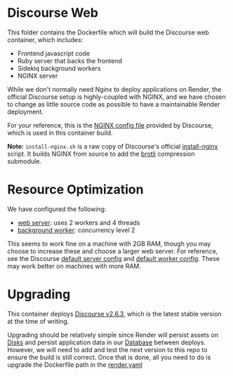 # Discourse Web

This folder contains the Dockerfile which will build the Discourse web container, which includes:

- Frontend javascript code
- Ruby server that backs the frontend
- Sidekiq background workers
- NGINX server

While we don't normally need Nginx to deploy applications on Render, the official Discourse setup is highly-coupled with NGINX, and we have chosen to change as little source code as possible to have a maintainable Render deployment.

For your reference, this is the [NGINX config file](https://github.com/discourse/discourse/blob/v2.6.3/config/nginx.sample.conf) provided by Discourse, which is used in this container build.

**Note:** `install-nginx.sh` is a raw copy of Discourse's official [install-nginx](https://github.com/discourse/discourse_docker/blob/master/image/base/install-nginx) script. It builds NGINX from source to add the [brotli](https://github.com/google/brotli) compression submodule.

# Resource Optimization

We have configured the following:
- [web server](puma.rb): uses 2 workers and 4 threads
- [background worker](sidekiq.yml): concurrency level 2

This seems to work fine on a machine with 2GB RAM, though you may choose to increase these and choose a larger web server.
For reference, see the Discourse [default server config](https://github.com/discourse/discourse/blob/v2.6.3/config/puma.rb) and [default worker config](https://github.com/discourse/discourse/blob/v2.6.3/config/sidekiq.yml). These may work better on machines with more RAM.

# Upgrading

This container deploys [Discourse v2.6.3](https://github.com/discourse/discourse/releases/tag/v2.6.3), which is the latest stable version at the time of writing.

Upgrading should be relatively simple since Render will persist assets on [Disks](https://render.com/docs/disks) and persist application data in our [Database](https://render.com/docs/databases) between deploys. However, we will need to add and test the next version to this repo to ensure the build is still correct. Once that is done, all you need to do is upgrade the Dockerfile path in the [render.yaml](../../render.yaml#L19-L20)
